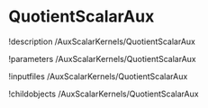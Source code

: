 <!-- MOOSE Documentation Stub: Remove this when content is added. -->

# QuotientScalarAux
!description /AuxScalarKernels/QuotientScalarAux

!parameters /AuxScalarKernels/QuotientScalarAux

!inputfiles /AuxScalarKernels/QuotientScalarAux

!childobjects /AuxScalarKernels/QuotientScalarAux
